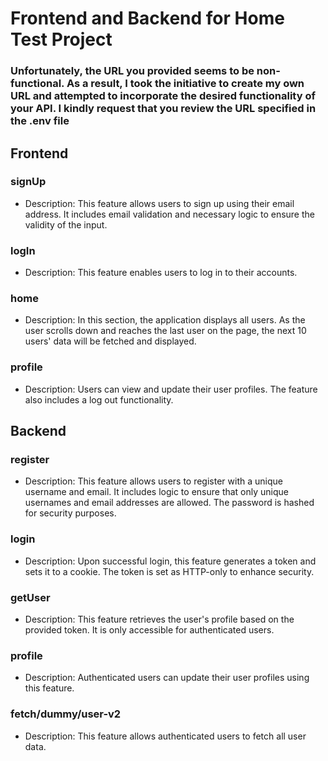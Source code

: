 # Frontend and Backend for Home Test Project

### Unfortunately, the URL you provided seems to be non-functional. As a result, I took the initiative to create my own URL and attempted to incorporate the desired functionality of your API. I kindly request that you review the URL specified in the .env file 

## Frontend

### signUp
- Description: This feature allows users to sign up using their email address. It includes email validation and necessary logic to ensure the validity of the input.

### logIn
- Description: This feature enables users to log in to their accounts.

### home
- Description: In this section, the application displays all users. As the user scrolls down and reaches the last user on the page, the next 10 users' data will be fetched and displayed.

### profile
- Description: Users can view and update their user profiles. The feature also includes a log out functionality.

## Backend

### register
- Description: This feature allows users to register with a unique username and email. It includes logic to ensure that only unique usernames and email addresses are allowed. The password is hashed for security purposes.

### login
- Description: Upon successful login, this feature generates a token and sets it to a cookie. The token is set as HTTP-only to enhance security.

### getUser
- Description: This feature retrieves the user's profile based on the provided token. It is only accessible for authenticated users.

### profile
- Description: Authenticated users can update their user profiles using this feature.

### fetch/dummy/user-v2
- Description: This feature allows authenticated users to fetch all user data.